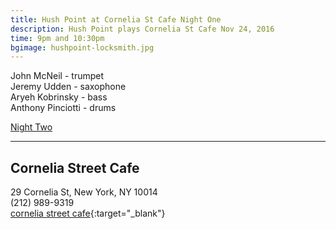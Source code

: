 ```yaml
---
title: Hush Point at Cornelia St Cafe Night One
description: Hush Point plays Cornelia St Cafe Nov 24, 2016
time: 9pm and 10:30pm
bgimage: hushpoint-locksmith.jpg
---
```

John McNeil - trumpet  
Jeremy Udden - saxophone  
Aryeh Kobrinsky - bass  
Anthony Pinciotti - drums

[Night Two](/concerts/2016/11/26/hush-point)

***

## Cornelia Street Cafe  
29 Cornelia St, New York, NY 10014  
(212) 989-9319  
[cornelia street cafe](http://corneliastreetcafe.com/downstairs/performances.asp){:target="_blank"}